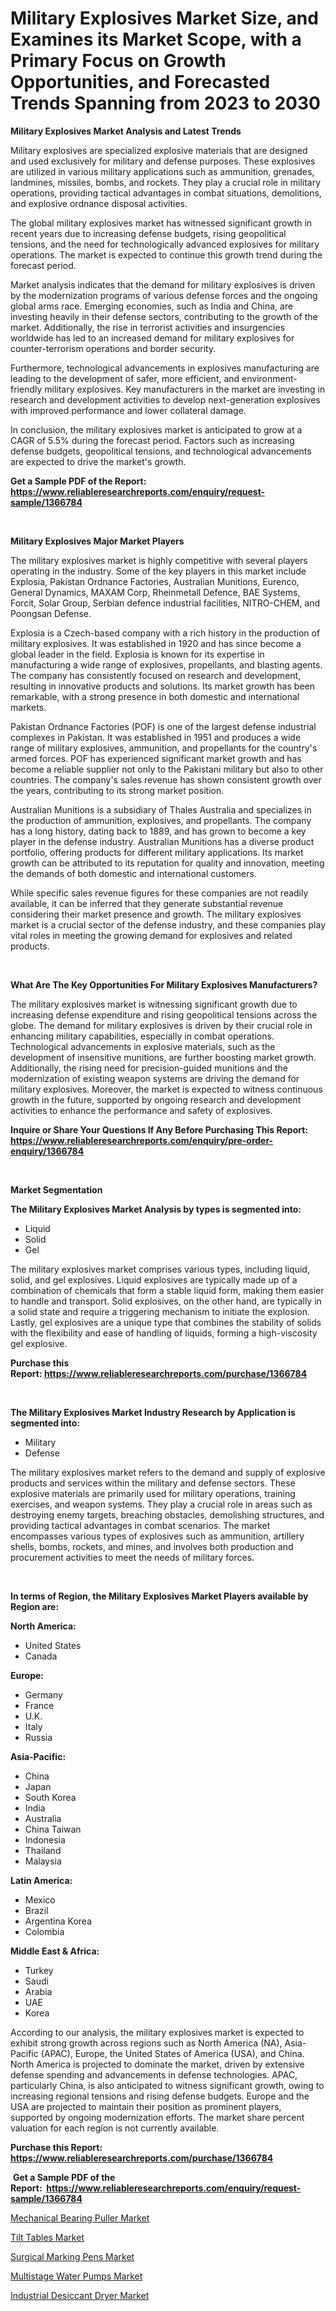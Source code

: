 <p><h1>Military Explosives Market Size, and Examines its Market Scope, with a Primary Focus on Growth Opportunities, and Forecasted Trends Spanning from 2023 to 2030</h1></p><p><strong>Military Explosives Market Analysis and Latest Trends</strong></p>
<p><p>Military explosives are specialized explosive materials that are designed and used exclusively for military and defense purposes. These explosives are utilized in various military applications such as ammunition, grenades, landmines, missiles, bombs, and rockets. They play a crucial role in military operations, providing tactical advantages in combat situations, demolitions, and explosive ordnance disposal activities.</p><p>The global military explosives market has witnessed significant growth in recent years due to increasing defense budgets, rising geopolitical tensions, and the need for technologically advanced explosives for military operations. The market is expected to continue this growth trend during the forecast period.</p><p>Market analysis indicates that the demand for military explosives is driven by the modernization programs of various defense forces and the ongoing global arms race. Emerging economies, such as India and China, are investing heavily in their defense sectors, contributing to the growth of the market. Additionally, the rise in terrorist activities and insurgencies worldwide has led to an increased demand for military explosives for counter-terrorism operations and border security.</p><p>Furthermore, technological advancements in explosives manufacturing are leading to the development of safer, more efficient, and environment-friendly military explosives. Key manufacturers in the market are investing in research and development activities to develop next-generation explosives with improved performance and lower collateral damage.</p><p>In conclusion, the military explosives market is anticipated to grow at a CAGR of 5.5% during the forecast period. Factors such as increasing defense budgets, geopolitical tensions, and technological advancements are expected to drive the market's growth.</p></p>
<p><strong>Get a Sample PDF of the Report:&nbsp; <a href="https://www.reliableresearchreports.com/enquiry/request-sample/1366784">https://www.reliableresearchreports.com/enquiry/request-sample/1366784</a></strong></p>
<p>&nbsp;</p>
<p><strong>Military Explosives Major Market Players</strong></p>
<p><p>The military explosives market is highly competitive with several players operating in the industry. Some of the key players in this market include Explosia, Pakistan Ordnance Factories, Australian Munitions, Eurenco, General Dynamics, MAXAM Corp, Rheinmetall Defence, BAE Systems, Forcit, Solar Group, Serbian defence industrial facilities, NITRO-CHEM, and Poongsan Defense.</p><p>Explosia is a Czech-based company with a rich history in the production of military explosives. It was established in 1920 and has since become a global leader in the field. Explosia is known for its expertise in manufacturing a wide range of explosives, propellants, and blasting agents. The company has consistently focused on research and development, resulting in innovative products and solutions. Its market growth has been remarkable, with a strong presence in both domestic and international markets.</p><p>Pakistan Ordnance Factories (POF) is one of the largest defense industrial complexes in Pakistan. It was established in 1951 and produces a wide range of military explosives, ammunition, and propellants for the country's armed forces. POF has experienced significant market growth and has become a reliable supplier not only to the Pakistani military but also to other countries. The company's sales revenue has shown consistent growth over the years, contributing to its strong market position.</p><p>Australian Munitions is a subsidiary of Thales Australia and specializes in the production of ammunition, explosives, and propellants. The company has a long history, dating back to 1889, and has grown to become a key player in the defense industry. Australian Munitions has a diverse product portfolio, offering products for different military applications. Its market growth can be attributed to its reputation for quality and innovation, meeting the demands of both domestic and international customers.</p><p>While specific sales revenue figures for these companies are not readily available, it can be inferred that they generate substantial revenue considering their market presence and growth. The military explosives market is a crucial sector of the defense industry, and these companies play vital roles in meeting the growing demand for explosives and related products.</p></p>
<p>&nbsp;</p>
<p><strong>What Are The Key Opportunities For Military Explosives Manufacturers?</strong></p>
<p><p>The military explosives market is witnessing significant growth due to increasing defense expenditure and rising geopolitical tensions across the globe. The demand for military explosives is driven by their crucial role in enhancing military capabilities, especially in combat operations. Technological advancements in explosive materials, such as the development of insensitive munitions, are further boosting market growth. Additionally, the rising need for precision-guided munitions and the modernization of existing weapon systems are driving the demand for military explosives. Moreover, the market is expected to witness continuous growth in the future, supported by ongoing research and development activities to enhance the performance and safety of explosives.</p></p>
<p><strong>Inquire or Share Your Questions If Any Before Purchasing This Report: <a href="https://www.reliableresearchreports.com/enquiry/pre-order-enquiry/1366784">https://www.reliableresearchreports.com/enquiry/pre-order-enquiry/1366784</a></strong></p>
<p>&nbsp;</p>
<p><strong>Market Segmentation</strong></p>
<p><strong>The Military Explosives Market Analysis by types is segmented into:</strong></p>
<p><ul><li>Liquid</li><li>Solid</li><li>Gel</li></ul></p>
<p><p>The military explosives market comprises various types, including liquid, solid, and gel explosives. Liquid explosives are typically made up of a combination of chemicals that form a stable liquid form, making them easier to handle and transport. Solid explosives, on the other hand, are typically in a solid state and require a triggering mechanism to initiate the explosion. Lastly, gel explosives are a unique type that combines the stability of solids with the flexibility and ease of handling of liquids, forming a high-viscosity gel explosive.</p></p>
<p><strong>Purchase this Report:&nbsp;<a href="https://www.reliableresearchreports.com/purchase/1366784">https://www.reliableresearchreports.com/purchase/1366784</a></strong></p>
<p>&nbsp;</p>
<p><strong>The Military Explosives Market Industry Research by Application is segmented into:</strong></p>
<p><ul><li>Military</li><li>Defense</li></ul></p>
<p><p>The military explosives market refers to the demand and supply of explosive products and services within the military and defense sectors. These explosive materials are primarily used for military operations, training exercises, and weapon systems. They play a crucial role in areas such as destroying enemy targets, breaching obstacles, demolishing structures, and providing tactical advantages in combat scenarios. The market encompasses various types of explosives such as ammunition, artillery shells, bombs, rockets, and mines, and involves both production and procurement activities to meet the needs of military forces.</p></p>
<p>&nbsp;</p>
<p><strong>In terms of Region, the Military Explosives Market Players available by Region are:</strong></p>
<p>
    <p> <strong> North America: </strong>
        <ul>
            <li>United States</li>
            <li>Canada</li>
        </ul>
        </p> 
    <p> <strong> Europe: </strong>
        <ul>
            <li>Germany</li>
            <li>France</li>
            <li>U.K.</li>
            <li>Italy</li>
            <li>Russia</li>
        </ul>
        </p> 
    <p> <strong> Asia-Pacific: </strong>
        <ul>
            <li>China</li>
            <li>Japan</li>
            <li>South Korea</li>
            <li>India</li>
            <li>Australia</li>
            <li>China Taiwan</li>
            <li>Indonesia</li>
            <li>Thailand</li>
            <li>Malaysia</li>
        </ul>
        </p> 
    <p> <strong> Latin America: </strong>
        <ul>
            <li>Mexico</li>
            <li>Brazil</li>
            <li>Argentina Korea</li>
            <li>Colombia</li>
        </ul>
        </p> 
    <p> <strong> Middle East & Africa: </strong>
        <ul>
            <li>Turkey</li>
            <li>Saudi</li>
            <li>Arabia</li>
            <li>UAE</li>
            <li>Korea</li>
        </ul>
    </p>
    </p>
<p><p>According to our analysis, the military explosives market is expected to exhibit strong growth across regions such as North America (NA), Asia-Pacific (APAC), Europe, the United States of America (USA), and China. North America is projected to dominate the market, driven by extensive defense spending and advancements in defense technologies. APAC, particularly China, is also anticipated to witness significant growth, owing to increasing regional tensions and rising defense budgets. Europe and the USA are projected to maintain their position as prominent players, supported by ongoing modernization efforts. The market share percent valuation for each region is not currently available.</p></p>
<p><strong>Purchase this Report: <a href="https://www.reliableresearchreports.com/purchase/1366784">https://www.reliableresearchreports.com/purchase/1366784</a></strong></p>
<p>&nbsp;<strong>Get a Sample PDF of the Report:&nbsp;&nbsp;<a href="https://www.reliableresearchreports.com/enquiry/request-sample/1366784">https://www.reliableresearchreports.com/enquiry/request-sample/1366784</a></strong></p>
<p><strong></strong></p>
<p><p><a href="https://www.linkedin.com/pulse/mechanical-bearing-puller-market-research-report-unlocks-d3bpe/">Mechanical Bearing Puller Market</a></p><p><a href="https://medium.com/@marinaieme/tilt-tables-market-size-cagr-trends-2024-2030-cab9469f196c">Tilt Tables Market</a></p><p><a href="https://medium.com/@othamcclure/surgical-marking-pens-market-size-cagr-trends-2024-2030-6eb32433829f">Surgical Marking Pens Market</a></p><p><a href="https://github.com/lilstefpacute/Market-Research-Report-List-1/blob/main/multistage-water-pumps-market.md">Multistage Water Pumps Market</a></p><p><a href="https://www.linkedin.com/pulse/industrial-desiccant-dryer-market-size-share-global-analysis-hvkwe/">Industrial Desiccant Dryer Market</a></p></p>